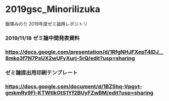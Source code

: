 # 2019gsc_MinoriIizuka
飯塚みのり 2019年度ゼミ論用レポジトリ

### 2019/11/18 ゼミ論中間発表資料
### https://docs.google.com/presentation/d/1RfgNHJFXepT4lDJ__8mko3f7N7PsUX2wUFyXurj-5rQ/edit?usp=sharing

### ゼミ論提出用印刷テンプレート
### https://docs.google.com/document/d/1BZ5hq-Vpgyt-gmkmRy9Fl-KTWtIkOtS1Yf2BUyFZwBM/edit?usp=sharing
